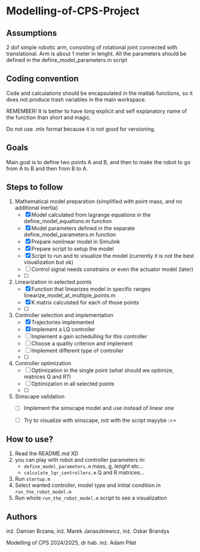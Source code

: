 # Modelling-of-CPS-Project

## Assumptions

2 dof simple robotic arm, consisting of rotational joint connected with translational. Arm is about 1 meter in lenght. All the parameters should be defined in the define_model_parameters.m script


## Coding convention

Code and calculations should be encapsulated in the matlab functions, so it does not produce trash variables in the main workspace.

REMEMBER! It is better to have long explicit and self explanatory name of the function than short and magic.

Do not use .mlx format because it is not good for versioning.


## Goals

Main goal is to define two points A and B, and then to make the robot to go from A to B and then from B to A.


## Steps to follow

1. Mathematical model preparation (simplified with point mass, and no additional inertia)
    - [x] Model calculated from lagrange equations in the define_model_equations.m function
    - [x] Model parameters defined in the separate define_model_parameters.m function
    - [x] Prepare nonlinear model in Simulink
    - [x] Prepare script to setup the model
    - [x] Script to run and to visualize the model (currently it is not the best visualization but ok)
    - [ ] Control signal needs constrains or even the actuator model (later)
    - [ ] 
2. Linearization in selected points
    - [x] Function that linearizes model in specific ranges linearize_model_at_multiple_points.m
    - [x] K matrix calculated for each of those points
    - [ ]
3. Controller selection and implementation
    - [x] Trajectories implemented
    - [x] Implement a LQ controller
    - [ ] Implement a gain schedulling for this controller
    - [ ] Choose a quality criterion and implement
    - [ ] Implement different type of controller 
    - [ ]
4. Controller optimization
    - [ ] Optimization in the single point (what should we optimize, matrices Q and R?)
    - [ ] Optimization in all selected points
    - [ ]
5. Simscape validation
    - [ ] Implement the simscape model and use instead of linear one
    - [ ] Try to visualize with simscape, not with the script mayybe :>>


## How to use?

1. Read the README.md XD
2. you can play with robot and controller parameters in:
    - ```define_model_parameters.m``` mass, g, lenght etc...
    - ```calculate_lqr_controllers.m``` Q and R matrices...
3. Run ```startup.m```
4. Select wanted controller, model type and initial condition in ```run_the_robot_model.m```
5. Run whole ```run_the_robot_model.m``` script to see a visualization 

## Authors
inż. Damian Brzana, inż. Marek Janaszkiewicz, inż. Oskar Brandys

Modelling of CPS 2024/2025, dr hab. inż. Adam Piłat
